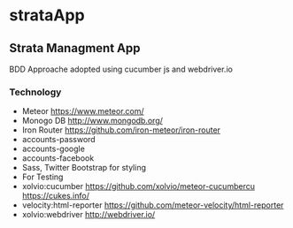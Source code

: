 # strataApp
## Strata Managment App
BDD Approache adopted using cucumber js and webdriver.io

### Technology
* Meteor
 https://www.meteor.com/
* Monogo DB
 http://www.mongodb.org/
 * Iron Router
 https://github.com/iron-meteor/iron-router
 * accounts-password
 * accounts-google
 * accounts-facebook
*  Sass, Twitter Bootstrap for styling
* For Testing
 * xolvio:cucumber
   https://github.com/xolvio/meteor-cucumbercu
   https://cukes.info/
 * velocity:html-reporter
   https://github.com/meteor-velocity/html-reporter
 * xolvio:webdriver
   http://webdriver.io/



